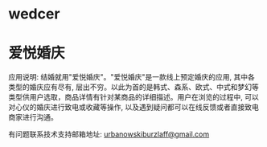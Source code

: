 # wedcer

# 爱悦婚庆

应用说明: 结婚就用"爱悦婚庆"。"爱悦婚庆"是一款线上预定婚庆的应用, 其中各类型的婚庆应有尽有, 层出不穷。以此为首的是韩式、森系、欧式、中式和梦幻等类型供用户选取，商品详情有针对某商品的详细描述。用户在浏览的过程中, 可以对心仪的婚庆进行致电或收藏等操作, 以及遇到疑问都可以在线反馈或者直接致电商家进行沟通。

有问题联系技术支持邮箱地址: urbanowskiburzlaff@gmail.com
